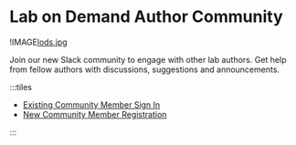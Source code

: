 # Lab on Demand Author Community

!IMAGE[lods.jpg](lods.jpg)

Join our new Slack community to engage with other lab authors.  Get help from fellow authors with discussions, suggestions and announcements.

<style>
.tiles {
    padding: 0 !important;
}
.tiles ul {
    display: grid;
    grid-template-columns: repeat(auto-fill, minmax(180px, 1fr));
    grid-auto-rows: 80px;
    grid-gap: 10px;
    list-style-type: none;
    margin-left: -50px;
}
.tiles li {
    width: 100%;
    height: 100%;
    border-style: solid;
    border-color: white;
    background: #0078d7;
}
.tiles a {
    display: flex;
    align-items: center;
    justify-content: center;
    text-align: center;
    font-size: 20px;
	cursor: pointer;
    word-wrap: break-word;
    color: white;
    text-decoration: none;
    width: 100%;
    height: 100%;
}
.tiles li:hover {
    background-color: #00a4f3;
	cursor: pointer;
}
.tiles a>img {
    display: block;
    margin: 0;
    height: 100%;
    margin-top: auto;
    margin-left: auto;
    margin-right: auto;
}
</style>
:::tiles
- [Existing Community Member Sign In](http://labauthor.slack.com "Existing Community Member Sign In")
- [New Community Member Registration](https://join.slack.com/t/labauthor/shared_invite/enQtMzg4NDU4MjEzNzYzLTE3YjE3Nzk2NDljMDU3M2Y1MzIzMjUzODA3ZjI5ODRmZTVhOWUxMjllNTU1MGFiOGQ1NjljNDI3YWEwZDAxY2Q "New Community Member Registration")

:::
